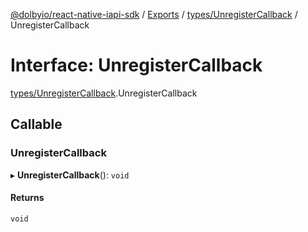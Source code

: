 [@dolbyio/react-native-iapi-sdk](../README.md) / [Exports](../modules.md) / [types/UnregisterCallback](../modules/types_UnregisterCallback.md) / UnregisterCallback

# Interface: UnregisterCallback

[types/UnregisterCallback](../modules/types_UnregisterCallback.md).UnregisterCallback

## Callable

### UnregisterCallback

▸ **UnregisterCallback**(): `void`

#### Returns

`void`

